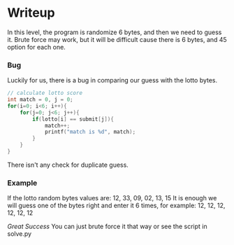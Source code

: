 # Writeup
In this level, the program is randomize 6 bytes, and then we need to guess it.
Brute force may work, but it  will be difficult cause there is 6 bytes, and 45 option for each one.

### Bug
Luckily for us, there is a bug in comparing our guess with the lotto bytes.
```c
// calculate lotto score
int match = 0, j = 0;
for(i=0; i<6; i++){
    for(j=0; j<6; j++){
        if(lotto[i] == submit[j]){
            match++;
		    printf("match is %d", match);
		}
	}
}
```
There isn't any check for duplicate guess.

### Example
If the lotto random bytes values are:
12, 33, 09, 02, 13, 15
It is enough we will guess one of the bytes right and enter it 6 times, for example:
12, 12, 12, 12, 12, 12

*Great Success*
You can just brute force it that way or see the script in solve.py
